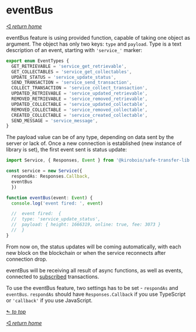 # eventBus
[◅ _return home_](README.md#Kirobo-Retrievable-Transfer-Library-Documentation)

eventBus feature is using provided function, capable of taking one object as argument. The object has only two keys: ```type``` and ```payload```. Type is a text description of an event, starting with ```'service_'``` marker:

```TypeScript
export enum EventTypes {
  GET_RETRIEVABLE = 'service_get_retrievable',
  GET_COLLECTABLES = 'service_get_collectables',
  UPDATE_STATUS = 'service_update_status',
  SEND_TRANSACTION = 'service_send_transaction',
  COLLECT_TRANSACTION = 'service_collect_transaction',
  UPDATED_RETRIEVABLE = 'service_updated_retrievable',
  REMOVED_RETRIEVABLE = 'service_removed_retrievable',
  UPDATED_COLLECTABLE = 'service_updated_collectable',
  REMOVED_COLLECTABLE = 'service_removed_collectable',
  CREATED_COLLECTABLE = 'service_created_collectable',
  SEND_MESSAGE = 'service_message',
}
```
The payload value can be of any type, depending on data sent by the server or lack of. Once a new connection is established (new instance of library is set), the first event sent is status update:

```TypeScript
import Service, { Responses, Event } from '@kiroboio/safe-transfer-lib'

const service = new Service({
  respondAs: Responses.Callback,
  eventBus
  })

function eventBus(event: Event) {
  console.log('event fired: ', event)

  //  event fired:  {
  //  type: 'service_update_status',
  //  payload: { height: 1666319, online: true, fee: 3073 }
  //  }
}
```
From now on, the status updates will be coming automatically, with each new block on the blockchain or when the service reconnects after connection drop.

eventBus will be receiving all result of async functions, as well as events, connected to [subscribed](how_does_it_work.md#Subscription) transactions.

To use the eventBus feature, two settings has to be set - ```respondAs``` and ```eventBus```. ```respondAs``` should have ```Responses.Callback``` if you use TypeScript or ```'callback'``` if you use JavaScript.

[⬑ _to top_](#eventBus)

[◅ _return home_](README.md#Kirobo-Retrievable-Transfer-Library-Documentation)